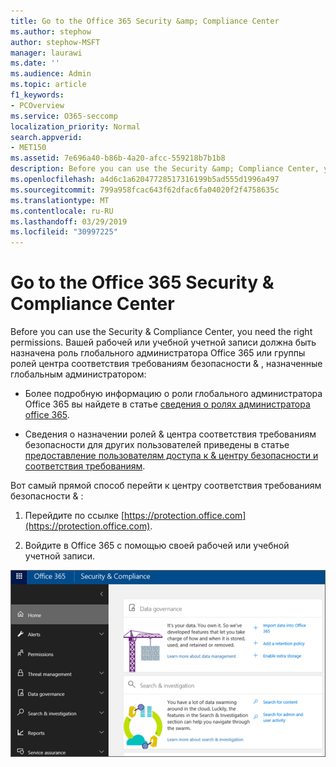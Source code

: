 ```yaml
---
title: Go to the Office 365 Security &amp; Compliance Center
ms.author: stephow
author: stephow-MSFT
manager: laurawi
ms.date: ''
ms.audience: Admin
ms.topic: article
f1_keywords:
- PCOverview
ms.service: O365-seccomp
localization_priority: Normal
search.appverid:
- MET150
ms.assetid: 7e696a40-b86b-4a20-afcc-559218b7b1b8
description: Before you can use the Security &amp; Compliance Center, you need the right permissions. Вашей рабочей или учебной учетной записи должна быть назначена роль глобального администратора Office 365 или группы ролей центра соответствия требованиям безопасности &amp; , назначенные глобальным администратором.
ms.openlocfilehash: a4d6c1a62047728517316199b5ad555d1996a497
ms.sourcegitcommit: 799a958fcac643f62dfac6fa04020f2f4758635c
ms.translationtype: MT
ms.contentlocale: ru-RU
ms.lasthandoff: 03/29/2019
ms.locfileid: "30997225"
---
```

# <a name="go-to-the-office-365-security-amp-compliance-center"></a>Go to the Office 365 Security &amp; Compliance Center

Before you can use the Security &amp; Compliance Center, you need the right permissions. Вашей рабочей или учебной учетной записи должна быть назначена роль глобального администратора Office 365 или группы ролей центра соответствия требованиям безопасности &amp; , назначенные глобальным администратором:
  
- Более подробную информацию о роли глобального администратора Office 365 вы найдете в статье [сведения о ролях администратора office 365](https://support.office.com/article/da585eea-f576-4f55-a1e0-87090b6aaa9d). 
    
- Сведения о назначении ролей &amp; центра соответствия требованиям безопасности для других пользователей приведены в статье [предоставление пользователям доступа к &amp; центру безопасности и соответствия требованиям](grant-access-to-the-security-and-compliance-center.md).
    
Вот самый прямой способ перейти к центру соответствия требованиям безопасности &amp; :
  
1. Перейдите по ссылке [https://protection.office.com](https://protection.office.com).
    
2. Войдите в Office 365 с помощью своей рабочей или учебной учетной записи.
    
![Домашняя страница &amp; центра безопасности соответствия требованиям Office 365](media/f1d35324-ac44-4f59-96a7-b11767b43201.png)
  

